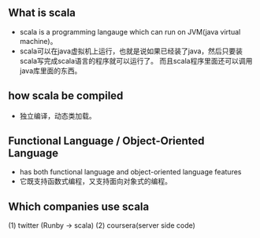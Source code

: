 ## What is scala 
* scala is a programming langauge which can run on JVM(java virtual machine)。
* scala可以在java虚拟机上运行，也就是说如果已经装了java，然后只要装scala写完成scala语言的程序就可以运行了。
而且scala程序里面还可以调用java库里面的东西。 

## how scala be compiled 
* 独立编译，动态类加载。 

## Functional Language / Object-Oriented Language 
* has both functional language and object-oriented language features 
* 它既支持函数式编程，又支持面向对象式的编程。

## Which companies use scala 
(1) twitter (Runby -> scala) 
(2) coursera(server side code)
